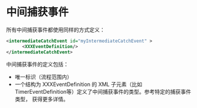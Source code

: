 # 中间捕获事件

所有中间捕获事件都使用同样的方式定义：

```xml
<intermediateCatchEvent id="myIntermediateCatchEvent" >
      <XXXEventDefinition/>
</intermediateCatchEvent>
```

中间捕获事件的定义包括：

* 唯一标识（流程范围内）
* 一个结构为 XXXEventDefinition 的 XML 子元素（比如TimerEventDefinition等）定义了中间捕获事件的类型。参考特定的捕获事件类型， 获得更多详情。